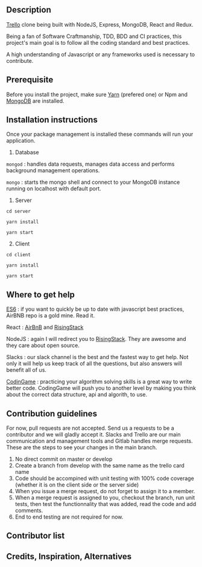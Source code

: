 ## Description

[Trello](http://trello.com) clone being built with NodeJS, Express, MongoDB, React and Redux.

Being a fan of Software Craftmanship, TDD, BDD and CI practices, this project's main goal is to follow 
all the coding standard and best practices. 

A high understanding of Javascript or any frameworks used is necessary to contribute.

## Prerequisite

Before you install the project, make sure [Yarn](https://yarnpkg.com/en/docs/install) (prefered one) or Npm 
and [MongoDB](https://docs.mongodb.com/v3.2/administration/install-community/) are installed.

## Installation instructions

Once your package management is installed these commands will run your application.

1. Database

  `mongod` : handles data requests, manages data access and performs background management operations.
  
  `mongo` : starts the mongo shell and connect to your MongoDB instance running on localhost with default port.
  
1. Server
  
  `cd server`
  
  `yarn install`
  
  `yarn start`

2. Client

  `cd client`
  
  `yarn install` 
  
  `yarn start`

## Where to get help

[ES6](https://github.com/airbnb/javascript) : if you want to quickly be up to date with javascript best practices, 
AirBNB repo is a gold mine. Read it.

React : [AirBnB](https://github.com/airbnb/javascript/tree/master/react) and 
[RisingStack](https://blog.risingstack.com/react-js-best-practices-for-2016/)

NodeJS : again I will redirect you to [RisingStack](https://blog.risingstack.com/node-js-best-practices/).
They are awesome and they care about open source.

Slacks : our slack channel is the best and the fastest way to get help. Not only it will help us keep track of all
the questions, but also answers will benefit all of us.

[CodinGame](https://www.codingame.com/home) : practicing your algorithm solving skills is a great way to write better code. CodingGame will push you 
to another level by making you think about the correct data structure, api and algorith, to use.

## Contribution guidelines

For now, pull requests are not accepted. Send us a requests to be a contributor and we will gladly accept it.
Slacks and Trello are our main communication and management tools and Gitlab handles merge requests.
These are the steps to see your changes in the main branch.

1. No direct commit on master or develop
2. Create a branch from develop with the same name as the trello card name
3. Code should be accompined with unit testing with 100% code coverage (whether it is on the client side or the server side)
4. When you issue a merge request, do not forget to assign it to a member.
5. When a merge request is assigned to you, checkout the branch, run unit tests, 
then test the functionnality that was added, read the code and add comments.
6. End to end testing are not required for now.

## Contributor list

## Credits, Inspiration, Alternatives
